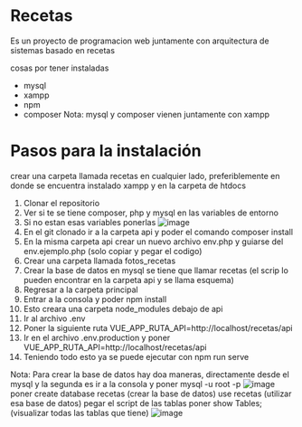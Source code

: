 # Recetas
Es un proyecto de programacion web juntamente con arquitectura de sistemas basado en recetas

cosas por tener instaladas
- mysql
- xampp
- npm
- composer
Nota: mysql y composer vienen juntamente con xampp

# Pasos para la instalación
crear una carpeta llamada recetas en cualquier lado, preferiblemente en donde se encuentra instalado xampp y en la carpeta de htdocs 
1. Clonar el repositorio
2. Ver si te se tiene composer, php y mysql en las variables de entorno
3. Si no estan esas variables ponerlas
![image](https://github.com/WilverEmilio/Recetas/assets/125522983/7cdda57d-58b7-417c-94fa-e843333fe4ec)
5. En el git clonado ir a la carpeta api y poder el comando composer install
6. En la misma carpeta api crear un nuevo archivo env.php y guiarse del env.ejemplo.php (solo copiar y pegar el codigo)
7. Crear una carpeta llamada fotos_recetas
8. Crear la base de datos en mysql se tiene que llamar recetas (el scrip lo pueden encontrar en la carpeta api y se llama esquema)
9. Regresar a la carpeta principal
10. Entrar a la consola y poder npm install
11. Esto creara una carpeta node_modules debajo de api
12. Ir al archivo .env
13. Poner la siguiente ruta VUE_APP_RUTA_API=http://localhost/recetas/api
14. Ir en el archivo .env.production y poner VUE_APP_RUTA_API=http://localhost/recetas/api
15. Teniendo todo esto ya se puede ejecutar con npm run serve

Nota: Para crear la base de datos hay doa maneras, directamente desde el mysql
y la segunda es ir a la consola y poner mysql -u root -p 
![image](https://github.com/WilverEmilio/Recetas/assets/125522983/58dbdfa2-18b8-42ff-a99d-7b9d8681533d)
poner create database recetas (crear la base de datos)
use recetas (utilizar esa base de datos)
pegar el script de las tablas 
poner show Tables; (visualizar todas las tablas que tiene) 
![image](https://github.com/WilverEmilio/Recetas/assets/125522983/e45316e3-e651-4941-be52-59d4779f54fc)
